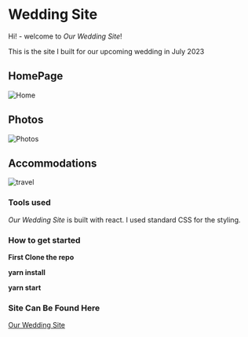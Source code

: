 # Wedding Site

Hi! - welcome to _Our Wedding Site_!

This is the site I built for our upcoming wedding in July 2023

## HomePage

![Home](src/images/HomePage.png)

## Photos

![Photos](src/images/Photos.png)

## Accommodations

![travel](src/images/Travel.png)

### Tools used

_Our Wedding Site_ is built with react.  I used standard CSS for the styling.

### How to get started

**First Clone the repo**

**yarn install**

**yarn start**

### Site Can Be Found Here 

[Our Wedding Site](shelly-ed-2023.com)